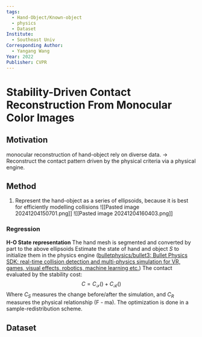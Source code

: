 ```yaml
---
tags:
  - Hand-Object/Known-object
  - physics
  - Dataset
Institute:
  - Southeast Univ
Corresponding Author:
  - Yangang Wang
Year: 2022
Publisher: CVPR
---
```

# Stability-Driven Contact Reconstruction From Monocular Color Images
## Motivation
monocular reconstruction of hand-object rely on diverse data.
-> Reconstruct the contact pattern driven by the physical criteria via a physical engine.
## Method
1. Represent the hand-object as a series of ellipsoids, because it is best for efficiently modelling collisions
![[Pasted image 20241204150701.png]]
![[Pasted image 20241204160403.png]]
### Regression
**H-O State representation**
The hand mesh is segmented and converted by part to the above ellipsoids
Estimate the state of hand and object $S$ to initialize them in the physics engine ([bulletphysics/bullet3: Bullet Physics SDK: real-time collision detection and multi-physics simulation for VR, games, visual effects, robotics, machine learning etc.](https://github.com/bulletphysics/bullet3))
The contact evaluated by the stability cost:
$$C=C_{\mathcal{S}}() + C_{\mathcal{R}}()$$
Where $C_S$ measures the change before/after the simulation, and $C_R$ measures the physical relationship (F - ma).
The optimization is done in a sample-redistribution scheme.
## Dataset